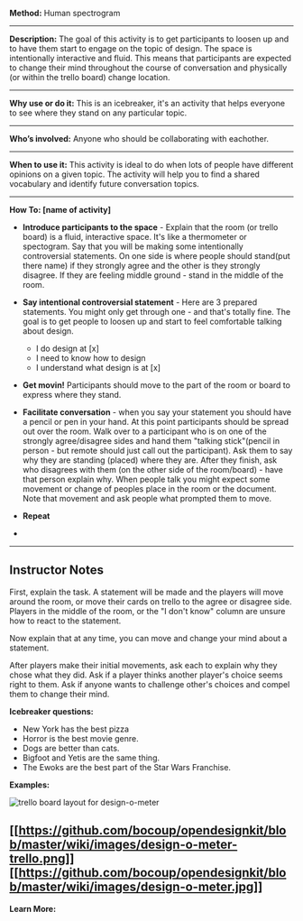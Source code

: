 

**Method:** Human spectrogram

---

**Description:** The goal of this activity is to get participants to loosen up and to have them start to engage on the topic of design. The space is intentionally interactive and fluid. This means that participants are expected to change their mind throughout the course of conversation and physically (or within the trello board) change location.

---

**Why use or do it:** This is an icebreaker, it's an activity that helps everyone to see where they stand on any particular topic.

---

**Who’s involved:** Anyone who should be collaborating with eachother.

---

**When to use it:** This activity is ideal to do when lots of people have different opinions on a given topic. The activity will help you to find a shared vocabulary and identify future conversation topics.

---

**How To: [name of activity]**

* **Introduce participants to the space** - Explain that the room (or trello board) is a fluid, interactive space. It's like a thermometer or spectogram. Say that you will be making some intentionally controversial statements. On one side is where people should stand(put there name) if they strongly agree and the other is they strongly disagree. If they are feeling middle ground - stand in the middle of the room.

* **Say intentional controversial statement** - Here are 3 prepared statements. You might only get through one - and that's totally fine. The goal is to get people to loosen up and start to feel comfortable talking about design.

    * I do design at [x]   
    * I need to know how to design
    * I understand what design is at [x]

* **Get movin!** Participants should move to the part of the room or board to express where they stand.

* **Facilitate conversation** - when you say your statement you should have a pencil or pen in your hand. At this point participants should be spread out over the room. Walk over to a participant who is on one of the strongly agree/disagree sides and hand them "talking stick"(pencil in person - but remote should just call out the participant). Ask them to say why they are standing (placed) where they are. After they finish, ask who disagrees with them (on the other side of the room/board) - have that person explain why. When people talk you might expect some movement or change of peoples place in the room or the document. Note that movement and ask people what prompted them to move.

* **Repeat**
*
---

Instructor Notes
----------------

First, explain the task.  A statement will be made and the players will move around the room, or move their cards on trello to the agree or disagree side.
Players in the middle of the room, or the "I don't know" column are unsure how to react to the statement.

Now explain that at any time, you can move and change your mind about a statement.

After players make their initial movements, ask each to explain why they chose what they did.
Ask if a player thinks another player's choice seems right to them.
Ask if anyone wants to challenge other's choices and compel them to change their mind.

**Icebreaker questions:**        
- New York has the best pizza
- Horror is the best movie genre.
- Dogs are better than cats.
- Bigfoot and Yetis are the same thing.
- The Ewoks are the best part of the Star Wars Franchise.


**Examples:**

![trello board layout for design-o-meter](/exercise-illustrations/design-o-meter-trello.png)

[[https://github.com/bocoup/opendesignkit/blob/master/wiki/images/design-o-meter-trello.png]]
[[https://github.com/bocoup/opendesignkit/blob/master/wiki/images/design-o-meter.jpg]]
---
**Learn More:**
